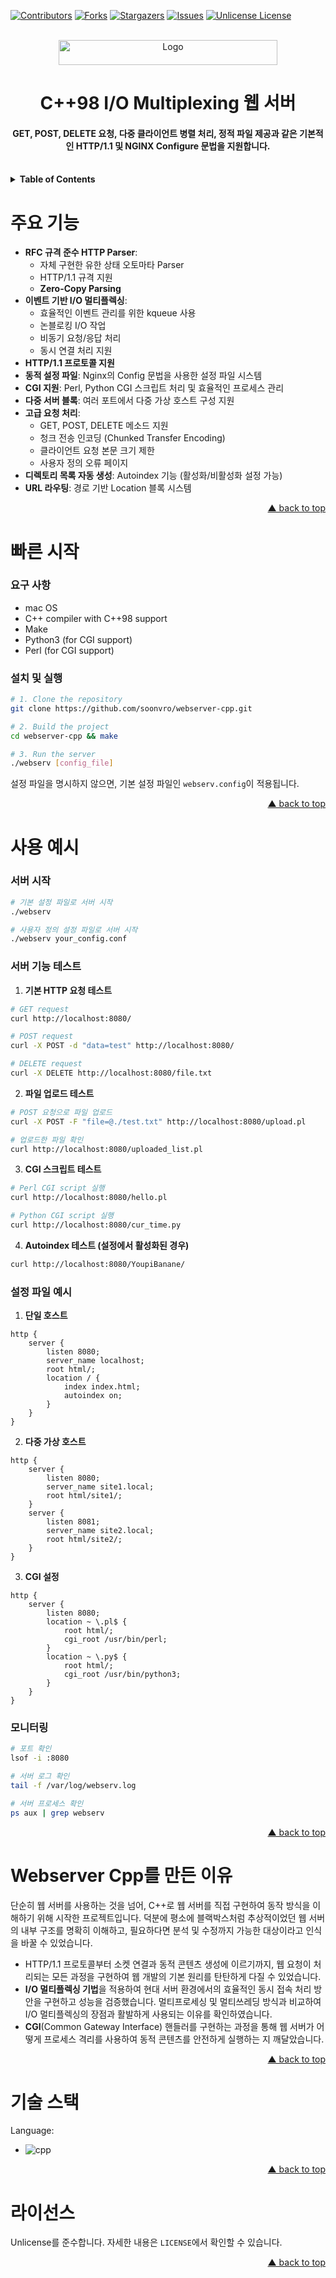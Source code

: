 <a id="readme-top"></a>

<!-- PROJECT SHIELDS -->
[![Contributors][contributors-shield]][contributors-url]
[![Forks][forks-shield]][forks-url]
[![Stargazers][stars-shield]][stars-url]
[![Issues][issues-shield]][issues-url]
[![Unlicense License][license-shield]][license-url]
<br /><br />


<!-- PROJECT LOGO & NAME -->
<div align="center">
  <img alt="Logo" src="https://i.imgur.com/8OjBVG3.png" width="350" height="40">
</div>


<!-- HEADLINE -->
<h1 align="center">
  C++98 I/O Multiplexing 웹 서버
</h1>


<!-- SHORT DESCRIPTION -->
<h4 align="center">
  GET, POST, DELETE 요청, 다중 클라이언트 병렬 처리, 정적 파일 제공과 같은 기본적인 HTTP/1.1 및 NGINX Configure 문법을 지원합니다.
</h4>
<br />


<!-- SHOWCASE -->
<!--
<div align="center">
  <img alt="Showcase" src="https://cdn.pixabay.com/animation/2022/10/11/23/03/23-03-06-809_512.gif" width="500" height="500">
</div>
<br />
-->


<!-- TABLE OF CONTENTS -->
<details>
  <summary><b>Table of Contents</b></summary>
  <ul>
    <li><a href="#주요-기능">주요 기능</a></li>
    <li><a href="#빠른-시작">빠른 시작</a></li>
    <li><a href="#사용-예시">사용 예시</a></li>
    <li><a href="#webserver-cpp를-만든-이유">Webserver Cpp를 만든 이유</a></li>
    <li><a href="#기술-스택">기술 스택</a></li>
    <li><a href="#라이선스">라이선스</a></li>
  </ul>
</details>


# 주요 기능

- **RFC 규격 준수 HTTP Parser**:
    - 자체 구현한 유한 상태 오토마타 Parser
    - HTTP/1.1 규격 지원
    - **Zero-Copy Parsing**
- **이벤트 기반 I/O 멀티플렉싱**:
    - 효율적인 이벤트 관리를 위한 kqueue 사용
    - 논블로킹 I/O 작업
    - 비동기 요청/응답 처리
    - 동시 연결 처리 지원
- **HTTP/1.1 프로토콜 지원**  
- **동적 설정 파일**: Nginx의 Config 문법을 사용한 설정 파일 시스템
- **CGI 지원**: Perl, Python CGI 스크립트 처리 및 효율적인 프로세스 관리
- **다중 서버 블록**: 여러 포트에서 다중 가상 호스트 구성 지원
- **고급 요청 처리**:
    - GET, POST, DELETE 메소드 지원
    - 청크 전송 인코딩 (Chunked Transfer Encoding)
    - 클라이언트 요청 본문 크기 제한
    - 사용자 정의 오류 페이지
- **디렉토리 목록 자동 생성**: Autoindex 기능 (활성화/비활성화 설정 가능)
- **URL 라우팅**: 경로 기반 Location 블록 시스템

<p align="right"><a href="#readme-top">▲ back to top</a></p>


# 빠른 시작

### 요구 사항
- mac OS
- C++ compiler with C++98 support
- Make
- Python3 (for CGI support)
- Perl (for CGI support)

### 설치 및 실행
```sh
# 1. Clone the repository
git clone https://github.com/soonvro/webserver-cpp.git

# 2. Build the project
cd webserver-cpp && make

# 3. Run the server
./webserv [config_file]
```

설정 파일을 명시하지 않으면, 기본 설정 파일인 `webserv.config`이 적용됩니다.  

<p align="right"><a href="#readme-top">▲ back to top</a></p>


# 사용 예시

### 서버 시작
```bash
# 기본 설정 파일로 서버 시작
./webserv

# 사용자 정의 설정 파일로 서버 시작
./webserv your_config.conf
```

### 서버 기능 테스트
1. **기본 HTTP 요청 테스트**

```bash
# GET request
curl http://localhost:8080/

# POST request
curl -X POST -d "data=test" http://localhost:8080/

# DELETE request
curl -X DELETE http://localhost:8080/file.txt
```

2. **파일 업로드 테스트**

```bash
# POST 요청으로 파일 업로드
curl -X POST -F "file=@./test.txt" http://localhost:8080/upload.pl

# 업로드한 파일 확인
curl http://localhost:8080/uploaded_list.pl
```

3. **CGI 스크립트 테스트**

```bash
# Perl CGI script 실행
curl http://localhost:8080/hello.pl

# Python CGI script 실행
curl http://localhost:8080/cur_time.py
```
  
4. **Autoindex 테스트 (설정에서 활성화된 경우)**
```bash
curl http://localhost:8080/YoupiBanane/
```


### 설정 파일 예시

1. **단일 호스트**

```nginx
http {
    server {
        listen 8080;
        server_name localhost;
        root html/;
        location / {
            index index.html;
            autoindex on;
        }
    }
}
```

2. **다중 가상 호스트**

```nginx
http {
    server {
        listen 8080;
        server_name site1.local;
        root html/site1/;
    }
    server {
        listen 8081;
        server_name site2.local;
        root html/site2/;
    }
}
```

3. **CGI 설정**

```nginx
http {
    server {
        listen 8080;
        location ~ \.pl$ {
            root html/;
            cgi_root /usr/bin/perl;
        }
        location ~ \.py$ {
            root html/;
            cgi_root /usr/bin/python3;
        }
    }
}
```

### 모니터링

```bash
# 포트 확인
lsof -i :8080

# 서버 로그 확인
tail -f /var/log/webserv.log

# 서버 프로세스 확인
ps aux | grep webserv
```

<p align="right"><a href="#readme-top">▲ back to top</a></p>


# Webserver Cpp를 만든 이유

단순히 웹 서버를 사용하는 것을 넘어, C++로 웹 서버를 직접 구현하여 동작 방식을 이해하기 위해 시작한 프로젝트입니다. 덕분에 평소에 블랙박스처럼 추상적이었던 웹 서버의 내부 구조를 명확히 이해하고, 필요하다면 분석 및 수정까지 가능한 대상이라고 인식을 바꿀 수 있었습니다.  

- HTTP/1.1 프로토콜부터 소켓 연결과 동적 콘텐츠 생성에 이르기까지, 웹 요청이 처리되는 모든 과정을 구현하여 웹 개발의 기본 원리를 탄탄하게 다질 수 있었습니다.  
- **I/O 멀티플렉싱 기법**을 적용하여 현대 서버 환경에서의 효율적인 동시 접속 처리 방안을 구현하고 성능을 검증했습니다. 멀티프로세싱 및 멀티쓰레딩 방식과 비교하여 I/O 멀티플렉싱의 장점과 활발하게 사용되는 이유를 확인하였습니다.  
- **CGI**(Common Gateway Interface) 핸들러를 구현하는 과정을 통해 웹 서버가 어떻게 프로세스 격리를 사용하여 동적 콘텐츠를 안전하게 실행하는 지 깨달았습니다.  

<p align="right"><a href="#readme-top">▲ back to top</a></p>


# 기술 스택

Language:  
- ![cpp][cpp-badge]  

<p align="right"><a href="#readme-top">▲ back to top</a></p>


# 라이선스

Unlicense를 준수합니다. 자세한 내용은 `LICENSE`에서 확인할 수 있습니다.

<p align="right"><a href="#readme-top">▲ back to top</a></p>


<!-- MARKDOWN LINKS & IMAGES -->
[contributors-shield]: https://img.shields.io/github/contributors/soonvro/webserver-cpp.svg?style=for-the-badge
[contributors-url]: https://github.com/soonvro/webserver-cpp/graphs/contributors
[forks-shield]: https://img.shields.io/github/forks/soonvro/webserver-cpp.svg?style=for-the-badge
[forks-url]: https://github.com/soonvro/webserver-cpp/network/members
[stars-shield]: https://img.shields.io/github/stars/soonvro/webserver-cpp.svg?style=for-the-badge
[stars-url]: https://github.com/soonvro/webserver-cpp/stargazers
[issues-shield]: https://img.shields.io/github/issues/soonvro/webserver-cpp.svg?style=for-the-badge
[issues-url]: https://github.com/soonvro/webserver-cpp/issues
[license-shield]: https://img.shields.io/github/license/soonvro/webserver-cpp?label=license&style=for-the-badge
[license-url]: https://github.com/soonvro/webserver-cpp/blob/master/LICENSE

[cpp-badge]: https://img.shields.io/badge/c++-%2300599C.svg?style=for-the-badge&logo=c%2B%2B&logoColor=white

